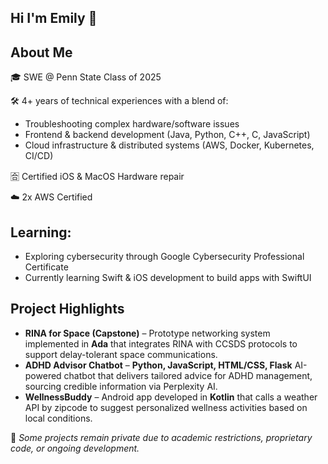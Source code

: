 ## Hi I'm Emily 👋

## About Me
🎓 SWE @ Penn State Class of 2025

🛠️ 4+ years of technical experiences with a blend of:
- Troubleshooting complex hardware/software issues
- Frontend & backend development (Java, Python, C++, C, JavaScript)
- Cloud infrastructure & distributed systems (AWS, Docker, Kubernetes, CI/CD)

🈴 Certified iOS & MacOS Hardware repair

☁️ 2x AWS Certified

## Learning:
- Exploring cybersecurity through Google Cybersecurity Professional Certificate
- Currently learning Swift & iOS development to build apps with SwiftUI  

## Project Highlights
- **RINA for Space (Capstone)** – Prototype networking system implemented in **Ada** that integrates RINA with CCSDS protocols to support delay-tolerant space communications.  
- **ADHD Advisor Chatbot** – **Python, JavaScript, HTML/CSS, Flask** AI-powered chatbot that delivers tailored advice for ADHD management, sourcing credible information via Perplexity AI.  
- **WellnessBuddy** – Android app developed in **Kotlin** that calls a weather API by zipcode to suggest personalized wellness activities based on local conditions.  

📌 *Some projects remain private due to academic restrictions, proprietary code, or ongoing development.*
